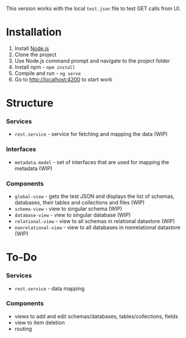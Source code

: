 This version works with the local `test.json` file to test GET calls from UI.

# Installation

1. Install [Node.js](https://nodejs.org/en/)
2. Clone the project
3. Use Node.js command prompt and navigate to the project folder
4. Install npm - `npm install`
5. Compile and run - `ng serve`
6. Go to [http://localhost:4200](http://localhost:4200) to start work

# Structure

### Services

* `rest.service` - service for fetching and mapping the data (WIP)

### Interfaces

* `metadata.model` - set of interfaces that are used for mapping the metadata (WIP)

### Components

* `global-view` - gets the test JSON and displays the list of schemas, databases, their tables and collections and files (WIP)
* `schema-view` - view to singular schema (WIP)
* `database-view` - view to singular database (WIP)
* `relational-view` - view to all schemas in relational datastore (WIP)
* `nonrelational-view` - view to all databases in nonrelational datastore (WIP)

# To-Do

### Services

* `rest.service` - data mapping

### Components

* views to add and edit schemas/databases, tables/collections, fields
* view to item deletion
* routing